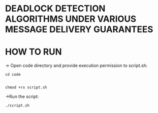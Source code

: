 # DEADLOCK DETECTION ALGORITHMS UNDER VARIOUS MESSAGE DELIVERY GUARANTEES

# HOW TO RUN
-> Open code directory and provide execution permission to script.sh:

    cd code


    chmod +rx script.sh


->Run the script:


    ./script.sh